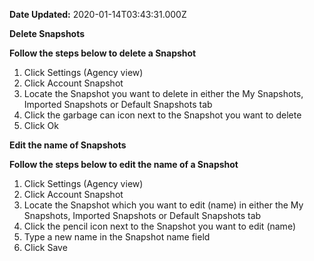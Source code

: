 **Date Updated:** 2020-01-14T03:43:31.000Z

**Delete Snapshots**

**Follow the steps below to delete a Snapshot**

1. Click Settings (Agency view)
2. Click Account Snapshot
3. Locate the Snapshot you want to delete in either the My Snapshots, Imported Snapshots or Default Snapshots tab
4. Click the garbage can icon next to the Snapshot you want to delete
5. Click Ok

**Edit the name of Snapshots**

**Follow the steps below to edit the name of a Snapshot**

1. Click Settings (Agency view)
2. Click Account Snapshot
3. Locate the Snapshot which you want to edit (name) in either the My Snapshots, Imported Snapshots or Default Snapshots tab
4. Click the pencil icon next to the Snapshot you want to edit (name)
5. Type a new name in the Snapshot name field
6. Click Save